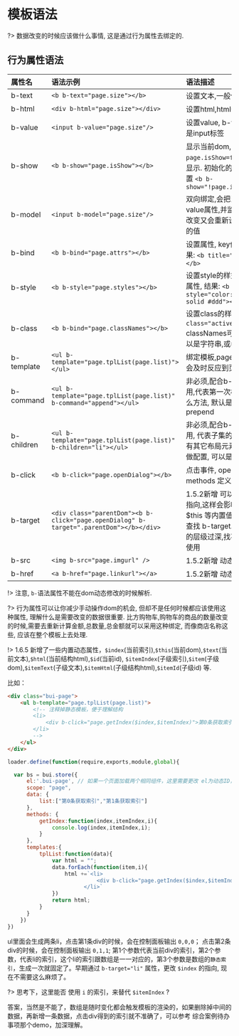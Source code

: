 
# 模板语法

?> 数据改变的时候应该做什么事情, 这是通过行为属性去绑定的.

## 行为属性语法

| **属性名**             | **语法示例**    | **语法描述**    |
|:--------------------|:----------------|:-----------------|
| b-text  | `<b b-text="page.size"></b>`   | 设置文本,一般使用 b 标签 |
| b-html  | `<div b-html="page.size"></div>`   | 设置html,html一般使用div标签 |
| b-value  | `<input b-value="page.size"/>`   | 设置value, b-value属性,必须是input标签 |
| b-show  | `<b b-show="page.isShow"></b>`   | 显示当前dom, `page.isShow=false;` 则控制不显示. 初始化的时候是隐藏,则设置 `<b b-show="!page.isShow"></b>` |
| b-model  | `<input b-model="page.size"/>`   | 双向绑定,会把当前值,设置到value属性,并监听value的改变,改变又会重新设置 `page.size` 的值 |
| b-bind  | `<b b-bind="page.attrs"></b>`   | 设置属性, key值为属性名, 结果: `<b title="我是动态标题"></b>`|
| b-style  | `<b b-style="page.styles"></b>`   | 设置style的样式, key值为样式属性, 结果: `<b style="color:red;border:1px solid #ddd"></b>` |
| b-class  | `<b b-bind="page.classNames"></b>`   | 设置class的样式, 结果: `<b class="active"></b>`, classNames可以是对象,也可以是字符串,或者是布尔值 |
| b-template  | `<ul b-template="page.tplList(page.list)"></ul>`   | 绑定模板,page.list的数据更新会及时反应到页面上 |
| b-command  | `<ul b-template="page.tplList(page.list)" b-command="append"></ul>`   | 非必须,配合b-template一起使用,代表第一次模板渲染采用什么方法, 默认是html, append, prepend |
| b-children  | `<ul b-template="page.tplList(page.list)" b-children="li"></ul>`   | 非必须,配合b-template一起使用, 代表子集的元素,当子集里面有其它布局元素干扰的时候,才做配置, 可以是标签,类名 |
| b-click  | `<b b-click="page.openDialog"></b>`   | 点击事件, openDialog 在 methods 定义.  |
| b-target  | `<div class="parentDom"><b b-click="page.openDialog" b-target=".parentDom"></b></div>`   | 1.5.2新增 可以控制当前this的指向,这样会影响到 $index $this 等内置值,会在当前往上查找 b-target. 一般用于嵌套的层级过深,找不到父级index使用  |
| b-src  | `<img b-src="page.imgurl" />`   | 1.5.2新增 动态图片地址 |
| b-href  | `<a b-href="page.linkurl"></a>`   | 1.5.2新增 动态跳转地址 |


!> 注意, `b-`语法属性不能在dom动态修改的时候解析.

?> 行为属性可以让你减少手动操作dom的机会, 但却不是任何时候都应该使用这种属性, 理解什么是需要改变的数据很重要. 比方购物车,购物车的商品的数量改变的时候,需要去重新计算金额,总数量,总金额就可以采用这种绑定, 而像商店名称这些, 应该在整个模板上去处理.

!> 1.6.5 新增了一些内置动态属性，`$index`(当前索引),`$this`(当前dom),`$text`(当前文本),`$html`(当前结构html),`$id`(当前id), `$itemIndex`(子级索引),`$item`(子级dom),`$itemText`(子级文本),`$itemHtml`(子级结构html),`$itemId`(子级id) 等.

比如：

```html
<div class="bui-page">
    <ul b-template="page.tplList(page.list)">
        <!-- 注释掉静态模板，便于理解结构
        <li>
            <div b-click="page.getIndex($index,$itemIndex)">第0条获取索引</div>
        </li>
        -->
    </ul>
</div>
```

```js
loader.define(function(require,exports,module,global){

  var bs = bui.store({
      el:'.bui-page', // 如果一个页面加载两个相同组件，这里需要更改 el为动态ID， el:`#${module.id}` 
      scope: "page",  
      data: {
          list:["第0条获取索引","第1条获取索引"]
      },
      methods: {
          getIndex:function(index,itemIndex,i){
              console.log(index,itemIndex,i);
          }
      },
      templates:{
          tplList:function(data){
              var html = "";
              data.forEach(function(item,i){
                  html +=`<li>
                            <div b-click="page.getIndex($index,$itemIndex,${i})">${item}</div>
                        </li>`
              })
              return html;
          }
      }
    })
})

```
ul里面会生成两条li，点击第1条div的时候，会在控制面板输出 `0,0,0`； 点击第2条div的时候，会在控制面板输出 `0,1,1`; 第1个参数代表当前div的索引，第2个参数，代表li的索引，这个li的索引跟数组是一一对应的，第3个参数是数组的`静态索引`，生成一次就固定了。早期通过 `b-target="li"` 属性，更改 `$index` 的指向, 现在不需要这么麻烦了。

?> 思考下，这里能否 使用 `i` 的索引，来替代 `$itemIndex` ?

答案，当然是不能了，数组是随时变化都会触发模板的渲染的，如果删除掉中间的数据，再新增一条数据，点击div得到的索引就不准确了，可以参考 综合案例待办事项那个demo，加深理解。

